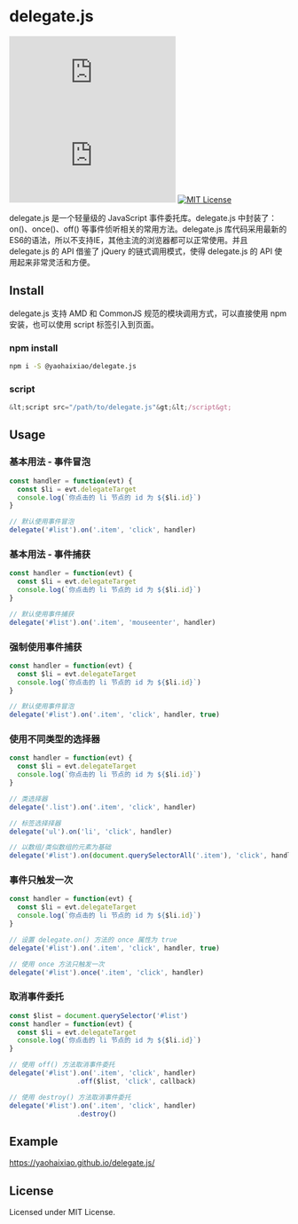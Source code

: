 # delegate.js

[![npm version](https://img.shields.io/npm/v/@yaohaixiao/delegate.js)](https://www.npmjs.com/package/@yaohaixiao/delegate.js)
[![npm downloads](https://img.shields.io/npm/dm/@yaohaixiao/delegate.js)](https://npmcharts.com/compare/@yaohaixiao/delegate.js?minimal=true)
[![MIT License](https://img.shields.io/github/license/yaohaixiao/delegate.js.svg)](https://github.com/yaohaixiao/delegate.js/blob/master/LICENSE)

delegate.js 是一个轻量级的 JavaScript 事件委托库。delegate.js 中封装了：on()、once()、off() 等事件侦听相关的常用方法。delegate.js 库代码采用最新的ES6的语法，所以不支持IE，其他主流的浏览器都可以正常使用。并且 delegate.js 的 API 借鉴了 jQuery 的链式调用模式，使得 delegate.js 的 API 使用起来非常灵活和方便。

## Install

delegate.js 支持 AMD 和 CommonJS 规范的模块调用方式，可以直接使用 npm 安装，也可以使用 script 标签引入到页面。

### npm install

```sh
npm i -S @yaohaixiao/delegate.js
```

### script

```js
&lt;script src="/path/to/delegate.js"&gt;&lt;/script&gt;
```

## Usage

### 基本用法 - 事件冒泡

```js
const handler = function(evt) {
  const $li = evt.delegateTarget
  console.log(`你点击的 li 节点的 id 为 ${$li.id}`)
}

// 默认使用事件冒泡
delegate('#list').on('.item', 'click', handler)
```

### 基本用法 - 事件捕获

```js
const handler = function(evt) {
  const $li = evt.delegateTarget
  console.log(`你点击的 li 节点的 id 为 ${$li.id}`)
}

// 默认使用事件捕获
delegate('#list').on('.item', 'mouseenter', handler)
```

### 强制使用事件捕获

```js
const handler = function(evt) {
  const $li = evt.delegateTarget
  console.log(`你点击的 li 节点的 id 为 ${$li.id}`)
}

// 默认使用事件冒泡
delegate('#list').on('.item', 'click', handler, true)
```

### 使用不同类型的选择器

```js
const handler = function(evt) {
  const $li = evt.delegateTarget
  console.log(`你点击的 li 节点的 id 为 ${$li.id}`)
}

// 类选择器
delegate('.list').on('.item', 'click', handler)

// 标签选择择器
delegate('ul').on('li', 'click', handler)

// 以数组/类似数组的元素为基础
delegate('#list').on(document.querySelectorAll('.item'), 'click', handler)
```

### 事件只触发一次

```js
const handler = function(evt) {
  const $li = evt.delegateTarget
  console.log(`你点击的 li 节点的 id 为 ${$li.id}`)
}

// 设置 delegate.on() 方法的 once 属性为 true
delegate('#list').on('.item', 'click', handler, true)

// 使用 once 方法只触发一次
delegate('#list').once('.item', 'click', handler)
```

### 取消事件委托

```js
const $list = document.querySelector('#list')
const handler = function(evt) {
  const $li = evt.delegateTarget
  console.log(`你点击的 li 节点的 id 为 ${$li.id}`)
}

// 使用 off() 方法取消事件委托
delegate('#list').on('.item', 'click', handler)
                 .off($list, 'click', callback)

// 使用 destroy() 方法取消事件委托
delegate('#list').on('.item', 'click', handler)
                 .destroy()
```

## Example

https://yaohaixiao.github.io/delegate.js/

## License

Licensed under MIT License.
